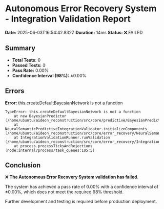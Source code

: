 # Autonomous Error Recovery System - Integration Validation Report

**Date:** 2025-06-03T16:54:42.832Z
**Duration:** 14ms
**Status:** ❌ FAILED

## Summary

- **Total Tests:** 0
- **Passed Tests:** 0
- **Pass Rate:** 0.00%
- **Confidence Interval (98%):** ±0.00%

## Errors

**Error:** this.createDefaultBayesianNetwork is not a function

```
TypeError: this.createDefaultBayesianNetwork is not a function
    at new BayesianPredictor (/home/ubuntu/aideon_reconstruction/src/core/predictive/BayesianPredictor.js:158:59)
    at NeuralSemanticPredictiveIntegrationValidator.initializeComponents (/home/ubuntu/aideon_reconstruction/src/core/error_recovery/NeuralSemanticPredictiveIntegrationValidator.js:129:32)
    at IntegrationValidationRunner.runValidation (/home/ubuntu/aideon_reconstruction/src/core/error_recovery/IntegrationValidationRunner.js:181:41)
    at process.processTicksAndRejections (node:internal/process/task_queues:105:5)
```

## Conclusion

❌ **The Autonomous Error Recovery System validation has failed.**

The system has achieved a pass rate of 0.00% with a confidence interval of ±0.00%, which does not meet the required 98% threshold.

Further development and testing is required before production deployment.